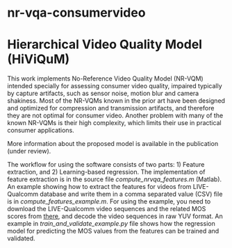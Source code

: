 # nr-vqa-consumervideo
# Hierarchical Video Quality Model (HiViQuM)

This work implements No-Reference Video Quality Model (NR-VQM) intended specially for assessing consumer video quality, 
impaired typically by capture artifacts, such as sensor noise, motion blur and camera shakiness. Most of the NR-VQMs known
in the prior art have been designed and optimized for compression and transmission artifacts, and therefore they are not
optimal for consumer video. Another problem with many of the known NR-VQMs is their high complexity, which limits their use
in practical consumer applications.

More information about the proposed model is available in the publication (under review).

The workflow for using the software consists of two parts: 1) Feature extraction, and 2) Learning-based regression. The
implementation of feature extraction is in the source file _compute_nrvqa_features.m_ (Matlab). An example showing how to
extract the features for videos from LIVE-Qualcomm database and write them in a comma separated value (CSV) file is in
_compute_features_example.m_. For using the example, you need to download the LIVE-Qualcomm video sequences and the related
MOS scores from [there](http://live.ece.utexas.edu/research/incaptureDatabase/index.html), and decode the video sequences 
in raw YUV format. An example in _train_and_validate_example.py_ file shows how the regression model for predicting the 
MOS values from the features can be trained and validated.
